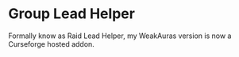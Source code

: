 # Group Lead Helper
 Formally know as Raid Lead Helper, my WeakAuras version is now a Curseforge hosted addon.
